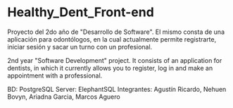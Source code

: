 # Healthy_Dent_Front-end

Proyecto del 2do año de "Desarrollo de Software". El mismo consta de una aplicación para odontólogos, en la cual actualmente permite registrarte, iniciar sesión y sacar un turno con un profesional.

2nd year "Software Development" project. It consists of an application for dentists, in which it currently allows you to register, log in and make an appointment with a professional.

BD: PostgreSQL
Server: ElephantSQL
Integrantes: Agustín Ricardo, Nehuen Bovyn, Ariadna Garcia, Marcos Aguero
